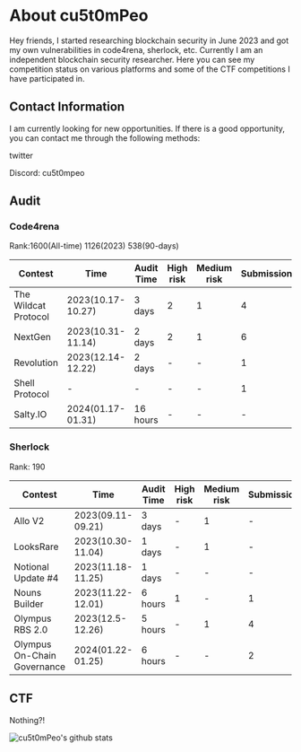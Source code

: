 # About cu5t0mPeo

Hey friends, I started researching blockchain security in June 2023 and got my own vulnerabilities in code4rena, sherlock, etc. Currently I am an independent blockchain security researcher. Here you can see my competition status on various platforms and some of the CTF competitions I have participated in.

## Contact Information

I am currently looking for new opportunities. If there is a good opportunity, you can contact me through the following methods:

twitter



Discord: cu5t0mpeo



## Audit

### Code4rena

Rank:1600(All-time) 1126(2023) 538(90-days)

| Contest              | Time              | Audit Time | High risk | Medium risk | Submission | rank | game results | Status |
| -------------------- | ----------------- | ---------- | --------- | ----------- | ---------- | ---- | ------------ | ------ |
| The Wildcat Protocol | 2023(10.17-10.27) | 3 days     | 2         | 1           | 4          | -    | Have         | END    |
| NextGen              | 2023(10.31-11.14) | 2 days     | 2         | 1           | 6          | -    | Have         | END    |
| Revolution           | 2023(12.14-12.22) | 2 days     | -         | -           | 1          | -    | Have         | END    |
| Shell Protocol       | -                 | -          | -         | -           | 1          | -    | -            | END    |
| Salty.IO             | 2024(01.17-01.31) | 16 hours   | -         | -           | -          | -    | Have         | Active |

### Sherlock

Rank: 190

| Contest                     | Time              | Audit Time | High risk | Medium risk | Submission | rank   | Status |
| --------------------------- | ----------------- | ---------- | --------- | ----------- | ---------- | ------ | ------ |
| Allo V2                     | 2023(09.11-09.21) | 3 days     | -         | 1           | -          | -      | END    |
| LooksRare                   | 2023(10.30-11.04) | 1 days     | -         | 1           | -          | -      | END    |
| Notional Update #4          | 2023(11.18-11.25) | 1 days     | -         | -           | -          | -      | END    |
| Nouns Builder               | 2023(11.22-12.01) | 6 hours    | 1         | -           | 1          | 15/297 | END    |
| Olympus RBS 2.0             | 2023(12.5-12.26)  | 5 hours    | -         | 1           | 4          | 19/261 | END    |
| Olympus On-Chain Governance | 2024(01.22-01.25) | 6 hours    | -         | -           | 2          | -      | TBC    |

## CTF

Nothing?!
<!--
**cu5t0mPeo/cu5t0mPeo** is a ✨ _special_ ✨ repository because its `README.md` (this file) appears on your GitHub profile.

Here are some ideas to get you started:

- 🔭 I’m currently working on ...
- 🌱 I’m currently learning ...
- 👯 I’m looking to collaborate on ...
- 🤔 I’m looking for help with ...
- 💬 Ask me about ...
- 📫 How to reach me: ...
- 😄 Pronouns: ...
- ⚡ Fun fact: ...
--> 
![cu5t0mPeo's github stats](https://github-readme-stats.vercel.app/api?username=cu5t0mPeo&show_icons=true&hide_border=true)
